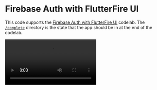 # Firebase Auth with FlutterFire UI

This code supports the [Firebase Auth with FlutterFire UI][] codelab.
The [`/complete`](./complete) directory is the state that the 
app should be in at the end of the codelab. 

[Firebase Auth with FlutterFire UI]: https://firebase.google.com/codelabs/firebase-auth-in-flutter-apps

![Video Title](https://github.com/spdk3125/flutter_auth/blob/e140ddf2a65c8b97aa15630cd46545f55faeff86/firebase_auth.mp4)
